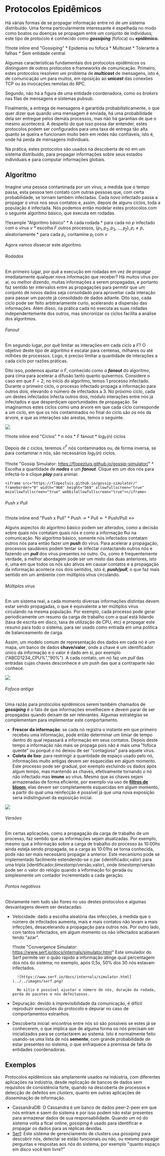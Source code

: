 # Protocolos Epidêmicos
Há várias formas de se propagar informação entre nó de um sistema distribuído.
Uma forma particularmente interessante é espelhada no modo como boatos ou doenças se propagam entre um conjunto de indivíduos; este tipo de protocolo é conhecido como ***gossiping*** (fofoca) ou **epidêmico**.

!!!note inline end "Gossiping"
    * Epidemia ou fofoca
    * Multicast
    * Tolerante a falhas
    * Sem entidade central

Algumas características fundamentais dos protocolos epidêmicos os distinguem de outros protocolos e frameworks de comunicação.
Primeiro, estes protocolos resolvem um problema de ***multicast*** de mensagens, isto é, de comunicação um para muitos, em oposição ao ***unicast*** das conexões TCP ou às invocações remotas do RPC.

Segundo, não há a figura de uma entidade coordenadora, como os *brokers* nas filas de mensagens e sistemas pubsub.

Finalmente, a entrega de mensagens é garantida probabilísticamente, o que quer dizer que quando uma mensagem é enviada, há uma probabilidade dela ser entregue pelos demais processos, mas não há garantias de que o mesmo acontecerá.
A despeito do que isso possa dar entender, estes protocolos podem ser configurados para uma taxa de entrega tão alta quanto se queira e funcionam muito bem em redes não confiáveis, isto é, onde há perda de mensagens individuais.

Na prática, estes protocolos são usados na descoberta de nó em um sistema distribuído, para propagar informações sobre seus estados individuais e para computar informações globais.

## Algoritmo
Imagine uma pessoa contaminada por um vírus; a medida que o tempo passa, esta pessoa tem contato com outras pessoas que, com certa probabilidade, se tornam também infectadas.
Cada novo infectado passa a propagar o vírus nos seus contatos e, assim, depois de alguns ciclos, toda a população é infectada.
Nós podemos então modelar estes protocolos com o seguinte algoritmo básico, que executa em rodadas.

!!!example "Algoritmo básico"
    * A cada rodada
        * para cada nó $p$ infectado com o vírus $v$
            * escolha $F$ outros processos, $\{p_1,p_2,p_3,...,p_f\}, p_i \neq p$, aleatoriamente
                * para cada $p_i$, contamine $p_i$ com $v$

Agora vamos dissecar este algoritmo.

###### Rodadas
Em primeiro lugar, por quê a execução em rodadas em vez de propagar imediatamente qualquer nova informação que receber?
Há muitos vírus por aí, ou melhor dizendo, muitas informações a serem propagadas, e portanto faz sentido ter intervalos entre as propagações para permitir que um conjunto de novos dados seja consolidado para aproveitar cada interação para passar um pacote já consolidado de dados adiante. 
Dito isso, cada ciclo pode ser feito arbitrariamente curto, acelerando a dispersão das informações.
Além disso, na prática cada nó executa as suas rodadas independentemente dos outros, mas sincronizar os ciclos facilita a análise dos algoritmos.

###### Fanout
Em segundo lugar, por quê limitar as interações em cada ciclo a $F$?
O objetivo deste tipo de algoritmo é escalar para centenas, milhares ou até milhões de processos. 
Logo, é preciso limitar a quantidade de interações a cada ciclo por razões práticas.

Dito isso, podemos ajustar o $F$, conhecido como o ***fanout*** do algoritmo, para cima para acelerar a difusão tanto quanto quisermos.
Considere o caso em que $F=2$; no início do algoritmo, temos 1 processo infectado.
Durante o primeiro ciclo, o processo infectado propaga a informação para outros dois, elevando o número de infectados a 3.
No próximo ciclo, cada um destes infectados infecta outros dois, módulo interações entre nós já infectados e que desperdiçam oportunidades de propagação.
Se imaginarmos estes ciclos como uma árvore em que cada ciclo corresponde a um ciclo, em que os nós contaminados no final do ciclo são os nós da árvore, e que as interações são arestas, temos o seguinte.

![](../../drawings/epidemics.drawio#0)

!!!note inline end "Ciclos"
    * $n$ nós
    * $F$ fanout
    * $log_F(n)$ ciclos

Depois de $c$ ciclos, teremos $c^F$  nós contaminados ou, de forma inversa, se para contaminar $n$ nós, são necessários $log_F(n)$ ciclos.

!!!note "Gossip Simulator: https://flopezluis.github.io/gossip-simulator/"
    * Escolha a quantidade de ***nodes*** e um ***fanout***. Clique em um dos nós para infectá-lo e clique ***play*** para animar.

    <iframe src="https://flopezluis.github.io/gossip-simulator/" frameborder="0" width="960" height="569" allowfullscreen="true" mozallowfullscreen="true" webkitallowfullscreen="true"></iframe>



###### Push x Pull

!!!note inline end "Push x Pull"
    * Push $\rightarrow$
    * Pull $\leftarrow$
    * Push/Pull $\leftrightarrow$

Alguns aspectos do algoritmo básico podem ser alterados, como a decisão sobre quais nós contatam quais nós e como a informação flui na comunicação.
No algoritmo básico, somente nós infectados contatam outros nós para então fazer um ***push*** do vírus.
Para acelerar a propagação, processos saudáveis podem tentar se infectar contactando outros nós e fazendo um ***pull*** dos vírus presentes no outro.
Ou, como é frequentemente verdade, a melhor abordagem pode ser um misto das duas anteriores, isto é, uma em que todos os nós são ativos em causar contatos e a propagação da informação acontece nos dois sentidos, isto é, ***push/pull***, o que faz mais sentido em um ambiente com múltiplos vírus circulando.

###### Múltiplos vírus
Em um sistema real, a cada momento diversas informações distintas devem estar sendo propagadas, o que é equivalente a ter múltiplos vírus circulando na mesma população.
Por exemplo, cada processo pode gerar periodicamente um resumo da carga de trabalho com a qual está lidando (taxa de escrita em disco, taxa de utilização de CPU, etc) e propagar este resumo para todo o sistema, para ser usado como entrada em uma política de balanceamento de carga.

Assim, um modelo comum de representação dos dados em cada nó é um mapa, um banco de dados **chave/valor**, onde a chave é um identificador único da informação e o valor é dado em si, por exemplo ("ABCD1234_CPU%","90%").
A cada contato, um nó faz um *pull* das entradas cujas chaves desconhece e um *push* das que a contraparte não conhece.

![](../../drawings/epidemics.drawio#1)


###### Fofoca antiga
Uma razão para protocolos epidêmicos serem também chamados de ***gossiping*** é o fato de que informações envelhecem e devem parar de ser propagadas quando deixam de ser relevantes.
Algumas estratégias se complementam para implementar este comportamento.

* **Frescor da informação**: se cada nó registra o instante em que primeiro recebeu uma informação, pode então determinar um limiar de tempo dentro do qual repassará a informação em seus contatos. Depois deste tempo a informação não mais se propaga pois não é mais uma "fofoca quente" ou porquê o nó deixou de ser "contagioso" para aquele vírus.
* **Coleta de lixo**: para restringir a quantidade de espaço usado pelo nó, informações muito antigas devem ser esquecidas em algum momento. Este processo pode ser gradual, por exemplo excluindo os dados após algum tempo, mas mantendo as chaves, efetivamente tornando o nó não infectado mas **imune** ao vírus. Mesmo que as chaves sejam armazenadas de forma eficiente, por exemplo via uso de [**filtros de bloom**](), elas devem ser completamente esquecidas em algum momento, a partir do qual uma reinfecção é possível já que uma nova exposição seria indistinguível da exposição inicial.

![](../../drawings/epidemics.drawio#2)

###### Versões
Em certas aplicações, como a propagação da carga de trabalho de um processo, faz sentido que as informações sejam atualizadas. Por exemplo, mesmo que a informação sobre a carga de trabalho do processo às 10:00hs ainda esteja sendo propagada, se a carga às 10:01hs se torna conhecida, pode não ser mais necessário propagar a anterior.
Este mecanismo pode se implementado facilmente estendendo-se o par (identificador,valor) para uma tripla (identificador,*timestamp*/versão,valor), onde *timestamp*/versão pode ser o valor do relógio quando a informação foi gerada ou simplesmente um contador incrementado a cada geração.

###### Pontos negativos
Obviamente nem tudo são flores no uso destes protocolos e algumas desvantagens devem ser destacadas.

* Velocidade: dado a escolha aleatória das infecções, à medida que o número de infectados aumenta, mais e mais contatos não levam a mais infecções, desacelerando a propagação para outros nós. Por outro lado, com tantos infectados, em algum momento os não infectados acabaram tendo "azar".

    !!!note "Convergence Simulator: https://www.serf.io/docs/internals/simulator.html"
        Este simulador do Serf permite ver o quão rápido a informação atinge qual percentagem dos nós do sistema; no exemplo, após 0,5s, 50% dos 30 nós estavam infectados.

        ![https://www.serf.io/docs/internals/simulator.html](../../images/serf.png)

        No sítio é possível ajustar o número de nós, duração da rodada, perda de pacotes e nós defeituosos.

* Depuração: devido à imprevisibilidade da comunicação, é difícil reproduzir execuções do protocolo e depurar no caso de comportamentos estranhos.
* Descoberta inicial: encontros entre nós só são possíveis se estes já se conhecerem, o que implica que de alguma forma os nós precisam ser inicializados para se contactarem ao sistema. Isto é normalmente feito usando-se uma lista de nós **semente**, com grande probabilidade de estar presentes no sistema, o que enfraquece a premissa de falta de entidades coordenadoras.

## Exemplos
Protocolos epidêmicos são amplamente usados na indústria, com diferentes aplicações na indústria, desde replicação de bancos de dados sem requisitos de consistência forte, quando na descoberta de processos e detecção de defeitos em *clusters*, quanto em outras aplicações de disseminação de informação.

* CassandraDB: O Cassandra é um banco de dados peer-2-peer em que nós entram e saem do sistema e por isso podem não estar presentes para armazenar dados de sua responsabilidade. 
Quando um nó do sistema volta a ficar online, *gossiping* é usado para identificar e propagar os dados para as réplicas devidas.
* [Serf](https://www.serf.io/): Este sistema de gerenciamento de clusters usa *gossiping* para descobrir nós, detectar se estão funcionais ou não, ou mesmo propagar perguntas e respostas aos nós do sistema, por exemplo "quanto espaço em disco você tem livre?"

